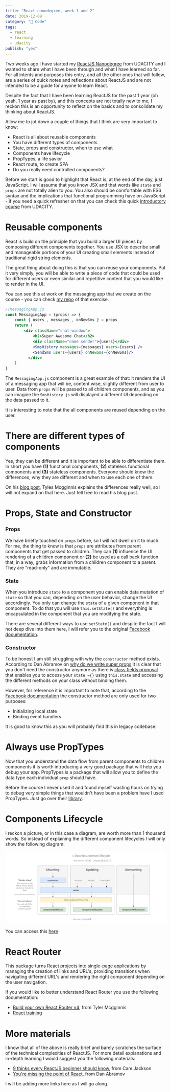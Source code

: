 ```yaml
---
title: "React nanodegree, week 1 and 2"
date: 2019-12-09
category: "🔮 Code"
tags:
  - react
  - learning
  - udacity
publish: "yes"
---
```


Two weeks ago I have started my [ReactJS Nanodegree](https://www.udacity.com/course/react-nanodegree--nd019) from UDACITY and I wanted to share what I have been through and what I have learned so far. For all intents and purposes this entry, and all the other ones that will follow, are a series of quick notes and reflections about ReactJS and are not intended to be a guide for anyone to learn React. 

Despite the fact that I have been learning ReactJS for the past 1 year (oh yeah, 1 year as past by), and this concepts are not totally new to me, I reckon this is an opportunity to reflect on the basics and to consolidate my thinking about ReactJS.

Allow me to jot down a couple of things that I think are very important to know: 
- React is all about reusable components
- You have different types of components
- State, props and constructor, when to use what
- Components have lifecycle
- PropTypes, a life savior
- React route, to create SPA
- Do you really need controlled components?

Before we start is good to highlight that React is, at the end of the day, just JavaScript. I will assume that you know JSX and that words like `state` and `props` are not totally alien to you. You also should be comfortable with ES6 syntax and the implications that functional programming have on JavaScript - if you need a quick refresher on that you can check this quick [introductory course](https://classroom.udacity.com/courses/ud356) from UDACITY.

# Reusable components

React is build on the principle that you build a larger UI pieces by composing different components together. You use JSX to describe small and manageable portions of your UI creating small elements instead of traditional rigid string elements. 

The great thing about doing this is that you can reuse your components. Put it very simply, you will be able to write a piece of code that could be used for different users or even similar and repetitive content that you would like to render in the UI. 

You can see this at work on the messaging app that we create on the course - you can check [my repo](https://github.com/tiagofsanchez/UdacityNanoDegree-W2-Ex2-AllTogether) of that exercise.

```jsx
//MessagingApp.js
const MessagingApp = (props) => {
    const { users , messages , onNewSms } = props
    return (
        <div className="chat-window">
            <h2>Super Awesome Chat</h2>
            <div className="name sender">{users}</div>
            <SmsHistory messages={messages} users={users} />
            <SendSms users={users} onNewSms={onNewSms}/>
          </div>
    )
}

```

The `MessagingApp.js` component is a great example of that: it renders the UI of a messaging app that will be, content wise, slightly different from user to user. Data from `props` will be passed to all children components, and as you can imagine the `SmsHistory.js` will displayed a different UI depending on the data passed to it. 

It is interesting to note that the all components are reused depending on the user.

# There are different types of components

Yes, they can be different and it is important to be able to differentiate them. In short you have **(1)** functional components, **(2)** stateless functional components and **(3)** stateless components. Everyone should know the differences, why they are different and when to use each one of them.    

On his [blog post](https://tylermcginnis.com/functional-components-vs-stateless-functional-components-vs-stateless-components/), Tyles Mcgginnis explains the differences really well, so I will not expand on that here. Just fell free to read his blog post. 

# Props, State and Constructor 

### Props
We have briefly touched on `props` before, so I will not dwell on it to much. For me, the thing to know is that `props` are attributes from parent components that get passed to children. They can **(1)** influence the UI rendering of a children component or **(2)** be used as a call back function that, in a way, grabs information from a children component to a parent. They are "read-only" and are immutable. 

### State
When you introduce `state` to a component you can enable data mutation of `state` so that you can, depending on the user behavior, change the UI accordingly. You only can change the `state` of a given component in that component. To do that you will use `this.setState()` and everything is encapsulated in the component that you are modifying the state.

There are several different ways to use `setState()` and despite the fact I will not deep dive into them here, I will refer you to the original [Facebook documentation](https://reactjs.org/docs/state-and-lifecycle.html). 

### Constructor
To be honest I am still struggling with why the `constructor` method exists. According to Dan Abramov on [why do we write super props](https://overreacted.io/why-do-we-write-super-props/) it is clear that you don't need the constructor anymore as there is [class fields proposal](https://github.com/tc39/proposal-class-fields) that enables you to access your `state ={}` using `this.state` and accessing the different methods on your class without binding them. 

However, for reference it is important to note that, according to the [Facebook documentation](https://reactjs.org/docs/react-component.html#constructor) the constructor method are only used for two purposes: 
- Initializing local state 
- Binding event handlers 

It is good to know this as you will probably find this in legacy codebase. 

# Always use PropTypes

Now that you understand the data flow from parent components to children components it is worth introducing a very good package that will help you debug your app. PropTypes is a package that will allow you to define the data type each individual `prop` should have. 

Before the course I never used it and found myself wasting hours on trying to debug very simple things that wouldn't have been a problem have I used PropTypes. Just go over their [library](https://www.npmjs.com/package/prop-types).

# Components Lifecycle

I reckon a picture, or in this case a diagram, are worth more than 1 thousand words. So instead of explaining the different component lifecycles I will only show the following diagram: 

![diagram](../images/LifeCycle.png)

You can access this [here](http://projects.wojtekmaj.pl/react-lifecycle-methods-diagram/)

# React Router

This package turns React projects into single-page applications by managing the creation of links and URL's, providing transitions when navigating different URL's and rendering the right component depending on the user navigation.

If you would like to better understand React Router you use the following documentation: 
- [Build your own React Router v4](https://tylermcginnis.com/build-your-own-react-router-v4/), from Tyler Mcgginnis 
- [React training](https://reacttraining.com/)

# More materials

I know that all of the above is really brief and barely scratches the surface of the technical complexities of ReactJS. For more detail explanations and in-depth learning I would suggest you the following materials: 
- [9 thinks every ReactJS beginner should know](https://camjackson.net/post/9-things-every-reactjs-beginner-should-know), from Cam Jackson
- [You're missing the point of React](https://medium.com/@dan_abramov/youre-missing-the-point-of-react-a20e34a51e1a), from Dan Abramov

I will be adding more links here as I will go along. 







